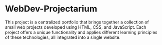 # WebDev-Projectarium
This project is a centralized portfolio that brings together a collection of small web projects developed using HTML, CSS, and JavaScript. Each project offers a unique functionality and applies different learning principles of these technologies, all integrated into a single website.
